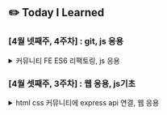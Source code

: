 ## ✏️ Today I Learned

### [4월 넷째주, 4주차] : git, js 응용

<details>
    <summary>커뮤니티 FE ES6 리팩토링, js 응용</summary>
        <ul>
            <li>24.04.24 - 🔗</li>
            <li>24.04.23 - [🔗커뮤니티 FE ES6 리팩토링 (arrow function 인자 전달 방식), git commit history 옮기기](https://github.com/100-hours-a-week/jikky-til/blob/main/Apr/2024-04-23.md)</li>
            <li>24.04.22 - [🔗async / await와 sync & async, blocking & non-blocking](https://github.com/100-hours-a-week/jikky-til/blob/main/Apr/2024-04-22.md)</li>
        </ul>
</details>

### [4월 셋째주, 3주차] : 웹 응용, js기초

<details>
    <summary>html css 커뮤니티에 express api 연결, 웹 응용</summary>
        <ul>
            <li>24.04.19 - [🔗CSP](https://github.com/100-hours-a-week/jikky-til/blob/main/Apr/2024-04-19.md)</li>
        </ul>
</details>
